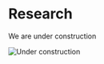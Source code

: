 # Research

We are under construction

![Under construction](https://cdn.pixabay.com/photo/2018/03/31/23/41/site-3279650_1280.jpg)
